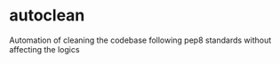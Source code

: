# autoclean
Automation of cleaning the codebase following pep8 standards without affecting the logics
